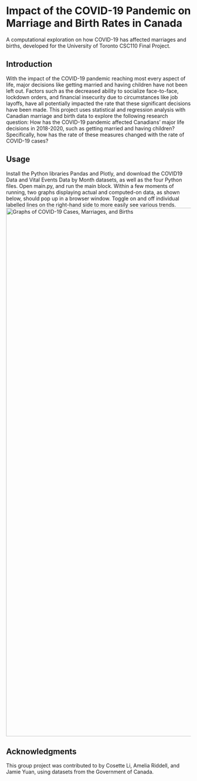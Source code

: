 # Impact of the COVID-19 Pandemic on Marriage and Birth Rates in Canada
A computational exploration on how COVID-19 has affected marriages and births, developed for the University of Toronto CSC110 Final Project.

## Introduction
With the impact of the COVID-19 pandemic reaching most every aspect of life, major decisions like getting married and having children have not been left out. Factors such as the decreased ability to socialize face-to-face, lockdown orders, and financial insecurity due to circumstances like job layoffs, have all potentially impacted the rate that these significant decisions have been made. This project uses statistical and regression analysis with Canadian marriage and birth data to explore the following research question: How has the COVID-19 pandemic affected Canadians’ major life decisions in 2018-2020, such as getting married and having children? Specifically, how has the rate of these measures changed with the rate of COVID-19 cases?

## Usage
Install the Python libraries Pandas and Plotly, and download the COVID19 Data and Vital Events Data by Month datasets, as well as the four Python files. Open main.py, and run the main block. Within a few moments of running, two graphs displaying actual and computed-on data, as shown below, should pop up in a browser window. Toggle on and off individual labelled lines on the right-hand side to more easily see various trends. <img width="1440" alt="Graphs of COVID-19 Cases, Marriages, and Births" src="https://user-images.githubusercontent.com/96459423/147297689-3456746e-02a4-4a64-8f51-853e7c61168d.png">

## Acknowledgments
This group project was contributed to by Cosette Li, Amelia Riddell, and Jamie Yuan, using datasets from the Government of Canada.
